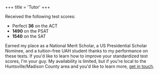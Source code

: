 +++
title = 'Tutor'
+++

Received the following test scores:

- Perfect **36** on the ACT
- **1490** on the PSAT
- **1540** on the SAT

Earned my place as a National Merit Scholar, a US Presidential Scholar Nominee, and a tuition-free UAH student thanks to my performance on these tests. If you'd like to learn how to improve your standardized test scores, I'm your guy.
My availability is limited, but if you're local to the Huntsville/Madison County area and you'd like to learn more, [get in touch](mailto:contact@evangronberg.com).